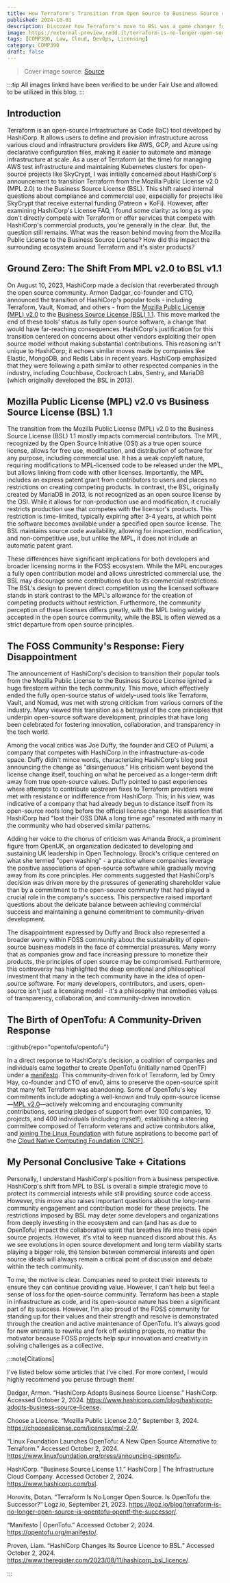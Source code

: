 ```yaml
---
title: How Terraform's Transition from Open Source to Business Source changed FOSS Norms
published: 2024-10-01
description: Discover how Terraform's move to BSL was a game changer for developers.
image: https://external-preview.redd.it/terraform-is-no-longer-open-source-v0-4AVX4XaoWk1coa6M71TABOq8n2LvgfUrN554IyGUohw.jpg?width=1080&crop=smart&auto=webp&s=e79658152a4d4309d9b2669b4f97d31ca06cbede
tags: [COMP390, Law, Cloud, DevOps, Licensing]
category: COMP390
draft: false
---
```


> Cover image source: [Source](https://github.com/hashicorp/terraform/commit/b145fbcaadf0fa7d0e7040eac641d9aef2a26433)

:::tip
All images linked have been verified to be under Fair Use and allowed to be utilized in this blog.
:::

## Introduction

Terraform is an open-source Infrastructure as Code (IaC) tool developed by HashiCorp. It allows users to define and provision infrastructure across various cloud and infrastructure providers like AWS, GCP, and Azure using declarative configuration files, making it easier to automate and manage infrastructure at scale. As a user of Terraform (at the time) for managing AWS test infrastructure and maintaining Kubernetes clusters for open-source projects like SkyCrypt, I was initially concerned about HashiCorp's announcement to transition Terraform from the Mozilla Public License v2.0 (MPL 2.0) to the Business Source License (BSL). This shift raised internal questions about compliance and commercial use, especially for projects like SkyCrypt that receive external funding (Patreon + KoFi). However, after examining HashiCorp's License FAQ, I found some clarity: as long as you don't directly compete with Terraform or offer services that compete with HashiCorp's commercial products, you're generally in the clear. But, the question still remains. What was the reason behind moving from the Mozilla Public License to the Business Source License? How did this impact the surrounding ecosystem around Terraform and it's sister products? 

## Ground Zero: The Shift From MPL v2.0 to BSL v1.1

On August 10, 2023, HashiCorp made a decision that reverberated through the open source community. Armon Dadgar, co-founder and CTO, announced the transition of HashiCorp's popular tools - including Terraform, Vault, Nomad, and others - from the [Mozilla Public License (MPL) v2.0](https://choosealicense.com/licenses/mpl-2.0/) to the [Business Source License (BSL) 1.1](https://www.hashicorp.com/bsl). This move marked the end of these tools' status as fully open source software, a change that would have far-reaching consequences. HashiCorp's justification for this transition centered on concerns about other vendors exploiting their open source model without making substantial contributions. This reasoning isn't unique to HashiCorp; it echoes similar moves made by companies like Elastic, MongoDB, and Redis Labs in recent years. HashiCorp emphasized that they were following a path similar to other respected companies in the industry, including Couchbase, Cockroach Labs, Sentry, and MariaDB (which originally developed the BSL in 2013).

## Mozilla Public License (MPL) v2.0 vs Business Source License (BSL) 1.1

The transition from the Mozilla Public License (MPL) v2.0 to the Business Source License (BSL) 1.1 mostly impacts commercial contributors. The MPL, recognized by the Open Source Initiative (OSI) as a true open source license, allows for free use, modification, and distribution of software for any purpose, including commercial use. It has a weak copyleft nature, requiring modifications to MPL-licensed code to be released under the MPL, but allows linking from code with other licenses. Importantly, the MPL includes an express patent grant from contributors to users and places no restrictions on creating competing products. In contrast, the BSL, originally created by MariaDB in 2013, is not recognized as an open source license by the OSI. While it allows for non-production use and modification, it crucially restricts production use that competes with the licensor's products. This restriction is time-limited, typically expiring after 3-4 years, at which point the software becomes available under a specified open source license. The BSL maintains source code availability, allowing for inspection, modification, and non-competitive use, but unlike the MPL, it does not include an automatic patent grant.

These differences have significant implications for both developers and broader licensing norms in the FOSS ecosystem. While the MPL encourages a fully open contribution model and allows unrestricted commercial use, the BSL may discourage some contributions due to its commercial restrictions. The BSL's design to prevent direct competition using the licensed software stands in stark contrast to the MPL's allowance for the creation of competing products without restriction. Furthermore, the community perception of these licenses differs greatly, with the MPL being widely accepted in the open source community, while the BSL is often viewed as a strict departure from open source principles.

## The FOSS Community's Response: Fiery Disappointment

The announcement of HashiCorp's decision to transition their popular tools from the Mozilla Public License to the Business Source License ignited a huge firestorm within the tech community. This move, which effectively ended the fully open-source status of widely-used tools like Terraform, Vault, and Nomad, was met with strong criticism from various corners of the industry. Many viewed this transition as a betrayal of the core principles that underpin open-source software development, principles that have long been celebrated for fostering innovation, collaboration, and transparency in the tech world.

Among the vocal critics was Joe Duffy, the founder and CEO of Pulumi, a company that competes with HashiCorp in the infrastructure-as-code space. Duffy didn't mince words, characterizing HashiCorp's blog post announcing the change as "disingenuous." His criticism went beyond the license change itself, touching on what he perceived as a longer-term drift away from true open-source values. Duffy pointed to past experiences where attempts to contribute upstream fixes to Terraform providers were met with resistance or indifference from HashiCorp. This, in his view, was indicative of a company that had already begun to distance itself from its open-source roots long before the official license change. His assertion that HashiCorp had "lost their OSS DNA a long time ago" resonated with many in the community who had observed similar patterns.

Adding her voice to the chorus of criticism was Amanda Brock, a prominent figure from OpenUK, an organization dedicated to developing and sustaining UK leadership in Open Technology. Brock's critique centered on what she termed "open washing" - a practice where companies leverage the positive associations of open-source software while gradually moving away from its core principles. Her comments suggested that HashiCorp's decision was driven more by the pressures of generating shareholder value than by a commitment to the open-source community that had played a crucial role in the company's success. This perspective raised important questions about the delicate balance between achieving commercial success and maintaining a genuine commitment to community-driven development.

The disappointment expressed by Duffy and Brock also represented a broader worry within FOSS community about the sustainability of open-source business models in the face of commercial pressures. Many worry that as companies grow and face increasing pressure to monetize their products, the principles of open source may be compromised. Furthermore, this controversy has highlighted the deep emotional and philosophical investment that many in the tech community have in the idea of open-source software. For many developers, contributors, and users, open-source isn't just a licensing model - it's a philosophy that embodies values of transparency, collaboration, and community-driven innovation. 

## The Birth of OpenTofu: A Community-Driven Response

::github{repo="opentofu/opentofu"}

In a direct response to HashiCorp's decision, a coalition of companies and individuals came together to create OpenTofu (initially named OpenTF) under a [manifesto](https://opentofu.org/manifesto/). This community-driven fork of Terraform, led by Omry Hay, co-founder and CTO of env0, aims to preserve the open-source spirit that many felt Terraform was abandoning. Some of OpenTofu's key commitments include adopting a well-known and truly open-source license—[MPL v2.0](https://github.com/opentofu/opentofu/blob/main/LICENSE)—actively welcoming and encouraging community contributions, securing pledges of support from over 100 companies, 10 projects, and 400 individuals (including myself), establishing a steering committee composed of Terraform veterans and active contributors alike, and [joining The Linux Foundation](https://www.linuxfoundation.org/press/announcing-opentofu) with future aspirations to become part of the [Cloud Native Computing Foundation (CNCF)](https://www.cncf.io/).

## My Personal Conclusive Take + Citations

Personally, I understand HashiCorp's position from a business perspective. HashiCorp's shift from MPL to BSL is overall a simple strategic move to protect its commercial interests while still providing source code access. However, this move also raises important questions about the long-term community engagement and contribution model for these projects. The restrictions imposed by BSL may deter some developers and organizations from deeply investing in the ecosystem and can (and has as due to OpenTofu) impact the collaborative spirit that breathes life into these open source projects. However, it's vital to keep nuanced discord about this. As we see evolutions in open source development and long term viability starts playing a bigger role, the tension between commercial interests and open source ideals will always remain a critical point of discussion and debate within the tech community. 

To me, the motive is clear. Companies need to protect their interests to ensure they can continue providing value. However, I can't help but feel a sense of loss for the open-source community. Terraform has been a staple in infrastructure as code, and its open-source nature has been a significant part of its success. However, I'm also proud of the FOSS community for standing up for their values and their strength and resolve is demonstrated through the creation and active maintenance of OpenTofu. It's always good for new entrants to rewrite and fork off existing projects, no matter the motivator because FOSS projects help spur innovation and creativity in solving challenges as a collective.

:::note[Citations]

I've listed below some articles that I've cited. For more context, I would highly recommend you peruse through them!

Dadgar, Armon. “HashiCorp Adopts Business Source License.” HashiCorp. Accessed October 2, 2024. https://www.hashicorp.com/blog/hashicorp-adopts-business-source-license.

Choose a License. “Mozilla Public License 2.0,” September 3, 2024. https://choosealicense.com/licenses/mpl-2.0/.

“Linux Foundation Launches OpenTofu: A New Open Source Alternative to Terraform.” Accessed October 2, 2024. https://www.linuxfoundation.org/press/announcing-opentofu.

HashiCorp. “Business Source License 1.1.” HashiCorp | The Infrastructure Cloud Company. Accessed October 2, 2024. https://www.hashicorp.com/bsl.

Horovits, Dotan. “Terraform Is No Longer Open Source. Is OpenTofu the Successor?” Logz.io, September 21, 2023. https://logz.io/blog/terraform-is-no-longer-open-source-is-opentofu-opentf-the-successor/.

“Manifesto | OpenTofu.” Accessed October 2, 2024. https://opentofu.org/manifesto/.

Proven, Liam. “HashiCorp Changes Its Source Licence to BSL.” Accessed October 2, 2024. https://www.theregister.com/2023/08/11/hashicorp_bsl_licence/.

:::

